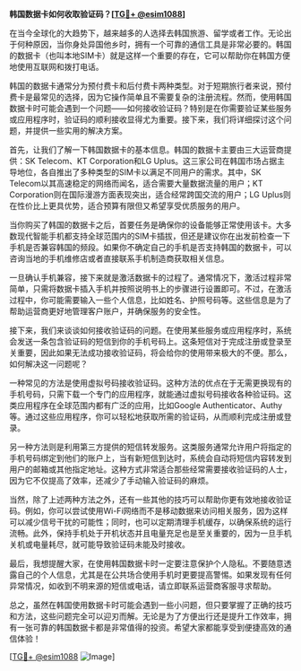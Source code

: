 **韩国数据卡如何收取验证码？[[TG💪+ @esim1088](https://t.me/s/esim1088)]**

在当今全球化的大趋势下，越来越多的人选择去韩国旅游、留学或者工作。无论出于何种原因，当你身处异国他乡时，拥有一个可靠的通信工具是非常必要的。韩国的数据卡（也叫本地SIM卡）就是这样一个重要的存在，它可以帮助你在韩国方便地使用互联网和拨打电话。

韩国的数据卡通常分为预付费卡和后付费卡两种类型。对于短期旅行者来说，预付费卡是最常见的选择，因为它操作简单且不需要复杂的注册流程。然而，使用韩国数据卡时可能会遇到一个问题——如何接收验证码？特别是在你需要验证某些服务或应用程序时，验证码的顺利接收显得尤为重要。接下来，我们将详细探讨这个问题，并提供一些实用的解决方案。

首先，让我们了解一下韩国数据卡的基本信息。韩国的数据卡主要由三大运营商提供：SK Telecom、KT Corporation和LG Uplus。这三家公司在韩国市场占据主导地位，各自推出了多种类型的SIM卡以满足不同用户的需求。其中，SK Telecom以其高速稳定的网络而闻名，适合需要大量数据流量的用户；KT Corporation则在国际漫游方面表现突出，适合经常跨国交流的用户；LG Uplus则在性价比上更具优势，适合预算有限但又希望享受优质服务的用户。

当你购买了韩国的数据卡之后，首要任务是确保你的设备能够正常使用该卡。大多数现代智能手机都支持全球范围内的SIM卡插拔，但还是建议你在出发前检查一下手机是否兼容韩国的频段。如果你不确定自己的手机是否支持韩国的数据卡，可以咨询当地的手机维修店或者直接联系手机制造商获取相关信息。

一旦确认手机兼容，接下来就是激活数据卡的过程了。通常情况下，激活过程非常简单，只需将数据卡插入手机并按照说明书上的步骤进行设置即可。不过，在激活过程中，你可能需要输入一些个人信息，比如姓名、护照号码等。这些信息是为了帮助运营商更好地管理客户账户，并确保服务的安全性。

接下来，我们来谈谈如何接收验证码的问题。在使用某些服务或应用程序时，系统会发送一条包含验证码的短信到你的手机号码上。这条短信对于完成注册或登录至关重要，因此如果无法成功接收验证码，将会给你的使用带来极大的不便。那么，如何解决这一问题呢？

一种常见的方法是使用虚拟号码接收验证码。这种方法的优点在于无需更换现有的手机号码，只需下载一个专门的应用程序，就能通过虚拟号码接收各种验证码。这类应用程序在全球范围内都有广泛的应用，比如Google Authenticator、Authy等。通过这些应用程序，你可以轻松地获取所需的验证码，从而顺利完成注册或登录。

另一种方法则是利用第三方提供的短信转发服务。这类服务通常允许用户将指定的手机号码绑定到他们的账户上，当有新短信到达时，系统会自动将短信内容转发到用户的邮箱或其他指定地址。这种方式非常适合那些经常需要接收验证码的人士，因为它不仅提高了效率，还减少了手动输入验证码的麻烦。

当然，除了上述两种方法之外，还有一些其他的技巧可以帮助你更有效地接收验证码。例如，你可以尝试使用Wi-Fi网络而不是移动数据来访问相关服务，因为这样可以减少信号干扰的可能性；同时，也可以定期清理手机缓存，以确保系统的运行流畅。此外，保持手机处于开机状态并且电量充足也是至关重要的，因为一旦手机关机或电量耗尽，就可能导致验证码未能及时接收。

最后，我想提醒大家，在使用韩国数据卡时一定要注意保护个人隐私。不要随意透露自己的个人信息，尤其是在公共场合使用手机时更要提高警惕。如果发现有任何异常情况，如收到不明来源的短信或电话，请立即联系运营商客服寻求帮助。

总之，虽然在韩国使用数据卡时可能会遇到一些小问题，但只要掌握了正确的技巧和方法，这些问题完全可以迎刃而解。无论是为了方便出行还是提升工作效率，拥有一张可靠的韩国数据卡都是非常值得的投资。希望大家都能享受到便捷高效的通信体验！

[[TG💪+ @esim1088](https://t.me/s/esim1088) ![Image](https://i.postimg.cc/4NQfJmqS/Snipaste-2025-05-13-00-14-12.png)]